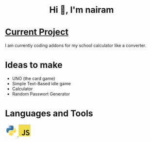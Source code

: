 <h1 align="center">Hi 👋, I'm nairam</h1>

# [Current Project](https://github.com/nairamCode/Calculator-Addons)
I am currently coding addons for my school calculator like a converter.

# Ideas to make
* UNO (the card game)
* Simple Text-Based idle game
* Calculator
* Random Passwort Generator

# Languages and Tools
<p align="left"> <a href="https://www.python.org" target="_blank" rel="noreferrer"> <img src="https://raw.githubusercontent.com/devicons/devicon/master/icons/python/python-original.svg" alt="python" width="40" height="40"/> </a> <a href="https://developer.mozilla.org/en-US/docs/Web/JavaScript" target="_blank" rel="noreferrer"> <img src="https://raw.githubusercontent.com/devicons/devicon/master/icons/javascript/javascript-original.svg" alt="javascript" width="40" height="40"/> </a> </p>
